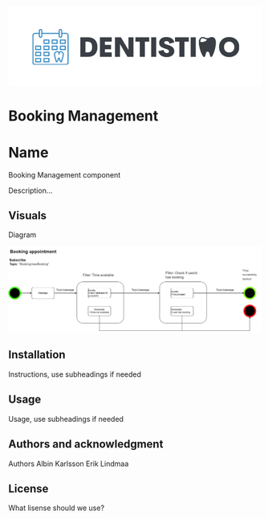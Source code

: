 ![Logo](./img/Logo_Dentistimo.png "Dentistimo logo")

# Booking Management

# Name
Booking Management component 

Description... 

## Visuals

Diagram

![Logo](./img/Pipe-Filter.jpg "Pipe-filter Diagram")

## Installation

Instructions, use subheadings if needed

## Usage

Usage, use subheadings if needed

## Authors and acknowledgment

Authors
Albin Karlsson
Erik Lindmaa

## License

What lisense should we  use?

